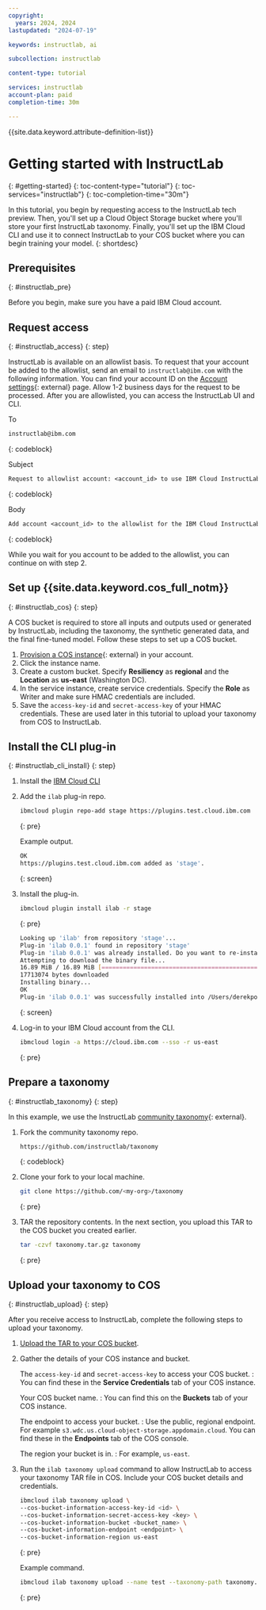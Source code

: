 ```yaml
---
copyright:
  years: 2024, 2024
lastupdated: "2024-07-19"

keywords: instructlab, ai

subcollection: instructlab

content-type: tutorial

services: instructlab
account-plan: paid
completion-time: 30m

---
```


{{site.data.keyword.attribute-definition-list}}


# Getting started with InstructLab
{: #getting-started}
{: toc-content-type="tutorial"}
{: toc-services="instructlab"}
{: toc-completion-time="30m"}

In this tutorial, you begin by requesting access to the InstructLab tech preview. Then, you'll set up a Cloud Object Storage bucket where you'll store your first InstructLab taxonomy. Finally, you'll set up the IBM Cloud CLI and use it to connect InstructLab to your COS bucket where you can begin training your model.
{: shortdesc}


## Prerequisites
{: #instructlab_pre}

Before you begin, make sure you have a paid IBM Cloud account.


## Request access
{: #instructlab_access}
{: step}

InstructLab is available on an allowlist basis. To request that your account be added to the allowlist, send an email to `instructlab@ibm.com` with the following information. You can find your account ID on the [Account settings](https://cloud.ibm.com/account/settings){: external} page. Allow 1-2 business days for the request to be processed. After you are allowlisted, you can access the InstructLab UI and CLI. 


To
```txt
instructlab@ibm.com
```
{: codeblock}

Subject
```txt
Request to allowlist account: <account_id> to use IBM Cloud InstructLab Service.
```
{: codeblock}

Body
```txt
Add account <account_id> to the allowlist for the IBM Cloud InstructLab service.
```
{: codeblock}

While you wait for you account to be added to the allowlist, you can continue on with step 2. 


## Set up {{site.data.keyword.cos_full_notm}}
{: #instructlab_cos}
{: step}

A COS bucket is required to store all inputs and outputs used or generated by InstructLab, including the taxonomy, the synthetic generated data, and the final fine-tuned model. Follow these steps to set up a COS bucket. 

1. [Provision a COS instance](https://cloud.ibm.com/objectstorage/create){: external} in your account. 
1. Click the instance name.
1. Create a custom bucket. Specify **Resiliency** as **regional** and the **Location** as **us-east** (Washington DC).
1. In the service instance, create service credentials. Specify the **Role** as Writer and make sure HMAC credentials are included.
1. Save the `access-key-id` and `secret-access-key` of your HMAC credentials. These are used later in this tutorial to upload your taxonomy from COS to InstructLab.

## Install the CLI plug-in
{: #instructlab_cli_install}
{: step}

1. Install the [IBM Cloud CLI](/docs/cli?topic=cli-getting-started)

1. Add the `ilab` plug-in repo.

    ```sh
    ibmcloud plugin repo-add stage https://plugins.test.cloud.ibm.com
    ```
    {: pre}

    Example output.
    ```sh
    OK
    https://plugins.test.cloud.ibm.com added as 'stage'.
    ```
    {: screen}

1. Install the plug-in.

    ```sh
    ibmcloud plugin install ilab -r stage
    ```
    {: pre}

    ```sh
    Looking up 'ilab' from repository 'stage'...
    Plug-in 'ilab 0.0.1' found in repository 'stage'
    Plug-in 'ilab 0.0.1' was already installed. Do you want to re-install it or not? [y/N] > y
    Attempting to download the binary file...
    16.89 MiB / 16.89 MiB [============================================] 100.00% 4s
    17713074 bytes downloaded
    Installing binary...
    OK
    Plug-in 'ilab 0.0.1' was successfully installed into /Users/derekpoindexter/.bluemix/plugins/ilab. Use 'ibmcloud plugin show ilab' to show its details.
    ```
    {: screen}

1. Log-in to your IBM Cloud account from the CLI.
    ```sh
    ibmcloud login -a https://cloud.ibm.com --sso -r us-east
    ```
    {: pre}


## Prepare a taxonomy
{: #instructlab_taxonomy}
{: step}

In this example, we use the InstructLab [community taxonomy](https://github.com/instructlab/taxonomy){: external}. 

1. Fork the community taxonomy repo.
    ```txt
    https://github.com/instructlab/taxonomy 
    ```
    {: codeblock}

1. Clone your fork to your local machine.
    ```sh
    git clone https://github.com/<my-org>/taxonomy
    ```
    {: pre}

1. TAR the repository contents. In the next section, you upload this TAR to the COS bucket you created earlier.
    ```sh
    tar -czvf taxonomy.tar.gz taxonomy
    ```
    {: pre}


## Upload your taxonomy to COS
{: #instructlab_upload}
{: step}

After you receive access to InstructLab, complete the following steps to upload your taxonomy.

1. [Upload the TAR to your COS bucket](/docs/cloud-object-storage?topic=cloud-object-storage-upload).

1. Gather the details of your COS instance and bucket.

    The `access-key-id` and `secret-access-key` to access your COS bucket.
    :   You can find these in the **Service Credentials** tab of your COS instance.
    
    Your COS bucket name.
    :   You can find this on the **Buckets** tab of your COS instance.

    The endpoint to access your bucket.
    :   Use the public, regional endpoint. For example `s3.wdc.us.cloud-object-storage.appdomain.cloud`. You can find these in the **Endpoints** tab of the COS console.
    
    The region your bucket is in.
    :   For example, `us-east`.


1. Run the `ilab taxonomy upload` command to allow InstructLab to access your taxonomy TAR file in COS. Include your COS bucket details and credentials.

    ```sh
    ibmcloud ilab taxonomy upload \
    --cos-bucket-information-access-key-id <id> \
    --cos-bucket-information-secret-access-key <key> \
    --cos-bucket-information-bucket <bucket_name> \
    --cos-bucket-information-endpoint <endpoint> \
    --cos-bucket-information-region us-east
    ```
    {: pre}

    Example command.
    ```sh
    ibmcloud ilab taxonomy upload --name test --taxonomy-path taxonomy.tar.gz --cos-bucket-information-access-key-id XXX --cos-bucket-information-secret-access-key XXX --cos-bucket-information-bucket instruct-lab-bucket --cos-bucket-information-endpoint https://s3.us-east.cloud-object-storage.appdomain.cloud --cos-bucket-information-region us-east
    ```
    {: pre}






